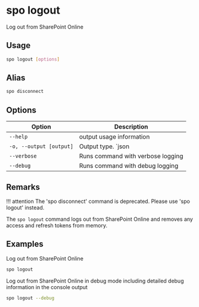 # spo logout

Log out from SharePoint Online

## Usage

```sh
spo logout [options]
```

## Alias

```sh
spo disconnect
```

## Options

Option|Description
------|-----------
`--help`|output usage information
`-o, --output [output]`|Output type. `json|text`. Default `text`
`--verbose`|Runs command with verbose logging
`--debug`|Runs command with debug logging

## Remarks

!!! attention
    The 'spo disconnect' command is deprecated. Please use 'spo logout' instead.

The `spo logout` command logs out from SharePoint Online and removes any access and refresh tokens from memory.

## Examples

Log out from SharePoint Online

```sh
spo logout
```

Log out from SharePoint Online in debug mode including detailed debug information in the console output

```sh
spo logout --debug
```